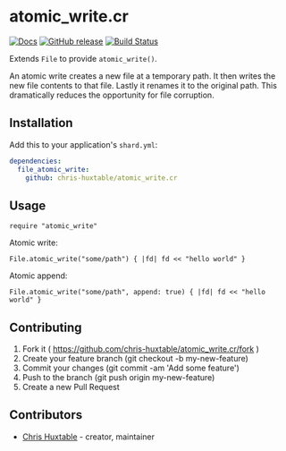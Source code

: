# atomic_write.cr
[![Docs](https://img.shields.io/badge/docs-available-brightgreen.svg)](https://chris-huxtable.github.io/atomic_write.cr/)
[![GitHub release](https://img.shields.io/github/release/chris-huxtable/atomic_write.cr.svg)](https://github.com/chris-huxtable/atomic_write.cr/releases)
[![Build Status](https://travis-ci.org/chris-huxtable/atomic_write.cr.svg?branch=master)](https://travis-ci.org/chris-huxtable/atomic_write.cr)

Extends `File` to provide `atomic_write()`.

An atomic write creates a new file at a temporary path. It then writes the new
file contents to that file. Lastly it renames it to the original path. This dramatically
reduces the opportunity for file corruption.


## Installation

Add this to your application's `shard.yml`:

```yaml
dependencies:
  file_atomic_write:
    github: chris-huxtable/atomic_write.cr
```


## Usage

```crystal
require "atomic_write"
```

Atomic write:

```crystal
File.atomic_write("some/path") { |fd| fd << "hello world" }
```

Atomic append:

```crystal
File.atomic_write("some/path", append: true) { |fd| fd << "hello world" }
```


## Contributing

1. Fork it ( https://github.com/chris-huxtable/atomic_write.cr/fork )
2. Create your feature branch (git checkout -b my-new-feature)
3. Commit your changes (git commit -am 'Add some feature')
4. Push to the branch (git push origin my-new-feature)
5. Create a new Pull Request


## Contributors

- [Chris Huxtable](https://github.com/chris-huxtable) - creator, maintainer
